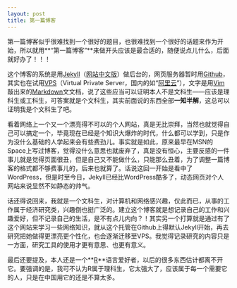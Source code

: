 ```yaml
---
layout: post
title: 第一篇博客
---
```


第一篇博客似乎很难找到一个很好的题目，也很难找到一个很好的话题来作为开始，所以就用**“第一篇博客”**来做开头应该是最合适的，随便说点儿什么，后面就好办了！！！

这个博客的系统是用[Jekyll][Jekyll]（[网站中文版][Jekyllcn]）做后台的，网页服务器暂时用[Github][Github]，其实也在试用[VPS][VPS_wiki]（Virtual Private Server，国内的如“[阿里云][aliyun]”），文字是用[Vim][Vim]敲出来的[Markdown][Markdown]文文档，说了这些应当可以证明本人不是文科生——应该是理科生或工科生，可答案就是个文科生，其实前面说的东西全部**一知半解**，这总可以证明我是个文科生了吧。

看着网络上一个又一个漂亮得不可以的个人网站，真是无比崇拜，当然也就觉得自己可以搞定一个，毕竟现在已经是个知识大爆炸的时代，什么都可以学到，只是作为没什么基础的人学起来会有些费劲儿。事实就是如此，原来最早在MSN的Space上写过博客，觉得没什么意思也就废弃了，真是没有恒心，主要反感的一件事儿就是觉得页面很丑，但是自己又不能做什么，只能那么丑着，为了调整一篇博客的格式都不够费事儿的，后来也就算了。话说这回一开始是看中了WordPress，但是时至今日，Jekyll已经比WordPress酷多了，动态网页对个人网站来说显然不如静态的帅气。

话还得说回来，我就是一个文科生，对计算机和网络感兴趣，仅此而已，从事的工作属于经济研究类，兴趣倒也挺广泛的。建立这个博客就是想记录自己的工作和兴趣爱好，但不记录自己的生活，是不有点儿内向？！其实另一个打算就是通过有了这个网站来学习一些网络知识，就从这个托管在Github上得默认Jekyll开始，再去研究把她做得更漂亮更个性化，也会逐渐迁移至VPS。我觉得记录研究的内容只是一方面，研究工具的使用才更有意思、也更有意义。

最后还要提及，本人还是一个**[R][R]**语言爱好者，以后的很多东西估计都离不开它。要强调的是，我可不认为R属于理科生，它太强大了，应该属于每一个需要它的人，只是在中国用它的还是不算太多。

[Jekyll]: http://jekyllrb.com
[Jekyllcn]: http://jekyllcn.com
[Github]: https://github.com
[VPS_wiki]: http://en.wikipedia.org/wiki/Virtual_private_server
[aliyun]: http://www.aliyun.com
[Vim]: http://www.vim.org
[Markdown]: https://daringfireball.net
[R]: http://r-project.org
